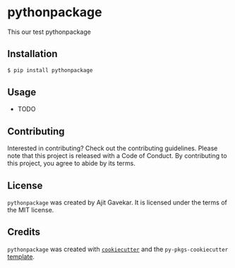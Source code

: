 # pythonpackage

This our test pythonpackage

## Installation

```bash
$ pip install pythonpackage
```

## Usage

- TODO

## Contributing

Interested in contributing? Check out the contributing guidelines. Please note that this project is released with a Code of Conduct. By contributing to this project, you agree to abide by its terms.

## License

`pythonpackage` was created by Ajit Gavekar. It is licensed under the terms of the MIT license.

## Credits

`pythonpackage` was created with [`cookiecutter`](https://cookiecutter.readthedocs.io/en/latest/) and the `py-pkgs-cookiecutter` [template](https://github.com/py-pkgs/py-pkgs-cookiecutter).

